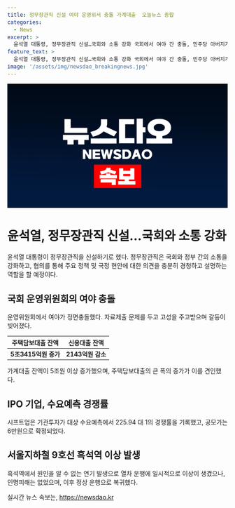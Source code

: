 ```yaml
---
title: 정무장관직 신설 여야 운영위서 충돌 가계대출  오늘뉴스 종합
categories:
  - News
excerpt: >
  윤석열 대통령, 정무장관직 신설…국회와 소통 강화 국회에서 여야 간 충돌, 민주당 아버지가 그리 가르치냐 vs 국회 가볍게 여겨 텐션. 한동훈·원희룡·윤상현 배신자 공방, 가계대출 증가, 시프트업 수요예측 경쟁률 225.94대1, 9호선 흑석역 연기 발생으로 운행 중단.
feature_text: >
  윤석열 대통령, 정무장관직 신설…국회와 소통 강화 국회에서 여야 간 충돌, 민주당 아버지가 그리 가르치냐 vs 국회 가볍게 여겨 텐션. 한동훈·원희룡·윤상현 배신자 공방, 가계대출 증가, 시프트업 수요예측 경쟁률 225.94대1, 9호선 흑석역 연기 발생으로 운행 중단.
image: '/assets/img/newsdao_breakingnews.jpg'
---
```


<p><img src="/assets/img/newsdao_breakingnews.jpg" alt="cryptoinkorea 속보" /></p>

<h1>윤석열, 정무장관직 신설…국회와 소통 강화</h1>

<p data-ke-size="size16">윤석열 대통령이 정무장관직을 신설하기로 했다. 정무장관직은 국회와 정부 간의 소통을 강화하고, 협의를 통해 주요 정책 및 국정 현안에 대한 의견을 충분히 경청하고 설명하는 역할을 할 예정이다.</p>

<h2 data-ke-size="size24">국회 운영위원회의 여야 충돌</h2>

<p data-ke-size="size16">운영위원회에서 여야가 정면충돌했다. 자료제출 문제를 두고 고성을 주고받으며 갈등이 빚어졌다.</p>

<table>
<thead>
<tr>
<th>주택담보대출 잔액</th>
<th>신용대출 잔액</th>
</tr>
</thead>
<tbody>
<tr>
<td style="text-align: center; height: 17px;"><b>5조3415억원 증가</b></td>
<td style="text-align: center; height: 17px;"><b>2143억원 감소</b></td>
</tr>
</tbody>
</table>

<p data-ke-size="size16">가계대출 잔액이 5조원 이상 증가했으며, 주택담보대출의 큰 폭의 증가가 이를 견인했다.</p>

<h2 data-ke-size="size24">IPO 기업, 수요예측 경쟁률</h2>

<p data-ke-size="size16">시프트업은 기관투자가 대상 수요예측에서 225.94 대 1의 경쟁률을 기록했고, 공모가는 6만원으로 확정되었다.</p>

<h2 data-ke-size="size24">서울지하철 9호선 흑석역 이상 발생</h2>

<p data-ke-size="size16">흑석역에서 원인을 알 수 없는 연기 발생으로 열차 운행에 일시적으로 이상이 생겼으나, 인명피해는 없었으며, 이후 정상 운행으로 복귀했다.</p>
실시간 뉴스 속보는, <a href="https://newsdao.kr" rel="dofollow">https://newsdao.kr</a>


